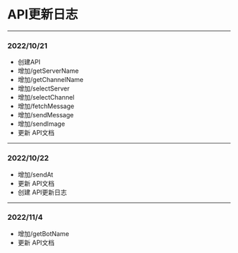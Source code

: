 # API更新日志  
  
---  
  
### 2022/10/21  
+ 创建API
+ 增加/getServerName
+ 增加/getChannelName
+ 增加/selectServer
+ 增加/selectChannel
+ 增加/fetchMessage
+ 增加/sendMessage
+ 增加/sendImage
+ 更新 API文档
  
---  
  
### 2022/10/22
+ 增加/sendAt
+ 更新 API文档
+ 创建 API更新日志

---

### 2022/11/4
+ 增加/getBotName
+ 更新 API文档
